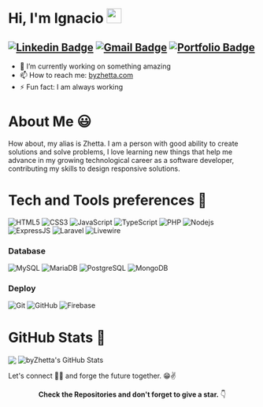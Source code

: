
# Hi, I'm Ignacio <img alt="wave" src="https://raw.githubusercontent.com/MartinHeinz/MartinHeinz/master/wave.gif" width="30px">

## [![Linkedin Badge](https://img.shields.io/badge/-Ignacio%20Zolorza-blue?style=flat&logo=Linkedin&logoColor=white&link=https://www.linkedin.com/in/byzhetta/)](https://www.google.com) [![Gmail Badge](https://img.shields.io/badge/-contact@ignaciozolorza.com-c14438?style=flat&logo=Gmail&logoColor=white&link=mailto:ignaciozolorza@gmail.com)](mailto:ignaciozolorza@gmail.com) [![Portfolio Badge](https://img.shields.io/badge/-Portfolio%20Website-black?style=flat&logo=google&logoColor=white&link=https://www.google.com)](https://www.google.com)

- 💼 I’m currently working on something amazing
- 📫 How to reach me: [byzhetta.com](https://www.google.com)
- ⚡ Fun fact: I am always working

# About Me 😃

How about, my alias is Zhetta. I am a person with good ability to create solutions and solve problems, I love learning new things that help me advance in my growing technological career as a software developer, contributing my skills to design responsive solutions.

# Tech and Tools preferences 🔧

![HTML5](https://img.shields.io/badge/-HTML5-%23E44D27?style=flat&logo=html5&logoColor=ffffff)
![CSS3](https://img.shields.io/badge/-CSS3-%231572B6?style=flat&logo=css3)
![JavaScript](https://img.shields.io/badge/-JavaScript-yellow?style=flat&logo=javascript&logoColor=ffffff)
![TypeScript](https://img.shields.io/badge/-TypeScript-blue?style=flat&logo=typescript&logoColor=ffffff)
![PHP](https://img.shields.io/badge/-PHP-blueviolet?style=flat&logo=php&logoColor=ffffff)
![Nodejs](https://img.shields.io/badge/-Nodejs-4db33d?style=flat&logo=Node.js&logoColor=ffffff)
![ExpressJS](https://img.shields.io/badge/-ExpressJS-black?style=flat&logo=express)
![Laravel](https://img.shields.io/badge/-Laravel-F9322C?style=flat&logo=laravel&logoColor=ffffff)
![Livewire](https://img.shields.io/badge/-Livewire-4E56A6?style=flat&logo=livewire)

### Database

![MySQL](https://img.shields.io/badge/-MySQL-%23282C34?style=flat&logo=mysql&logoColor=ffffff)
![MariaDB](https://img.shields.io/badge/-MariaDB-%23282C34?style=flat&logo=mariadb&logoColor=ffffff)
![PostgreSQL](https://img.shields.io/badge/-PostgreSQL-%23282C34?style=flat&logo=postgresql&logoColor=ffffff)
![MongoDB](https://img.shields.io/badge/-MongoDB-%23282C34?style=flat&logo=mongodb&logoColor=ffffff)

### Deploy

![Git](https://img.shields.io/badge/-Git-181717?style=flat&logo=git)
![GitHub](https://img.shields.io/badge/-GitHub-181717?style=flat&logo=github)
![Firebase](https://img.shields.io/badge/-Firebase-181717?style=flat&logo=firebase)

# GitHub Stats 📌

<img align="center" src="https://github-readme-stats.vercel.app/api/top-langs/?username=byZhetta&layout=compact&&theme=merko" />
<img align="center" src="https://github-readme-stats.vercel.app/api?username=byZhetta&show_icons=true&line_height=27&count_private=true&&theme=merko" alt="byZhetta's GitHub Stats" />

Let's connect 👨‍💻 and forge the future together. 😁✌ 

<div align="center">
<strong>Check the Repositories and don't forget to give a star.</strong> 👇
</div>
